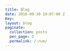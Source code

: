 ```yaml
---
title: Blog
date: 2016-09-30 19:07:00 Z
Key: 
layout: blog
paginate:
  collection: posts
  per_page: 2
  permalink: /:num/
---
```


